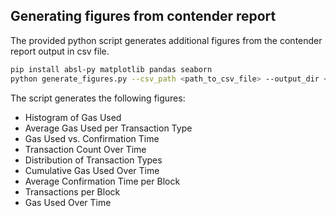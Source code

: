 ## Generating figures from contender report

The provided python script generates additional figures from the contender report output in csv file.

```sh
pip install absl-py matplotlib pandas seaborn
python generate_figures.py --csv_path <path_to_csv_file> --output_dir <path_to_output_dir>
```

The script generates the following figures:
 - Histogram of Gas Used
 - Average Gas Used per Transaction Type
 - Gas Used vs. Confirmation Time
 - Transaction Count Over Time
 - Distribution of Transaction Types
 - Cumulative Gas Used Over Time
 - Average Confirmation Time per Block
 - Transactions per Block
 - Gas Used Over Time
